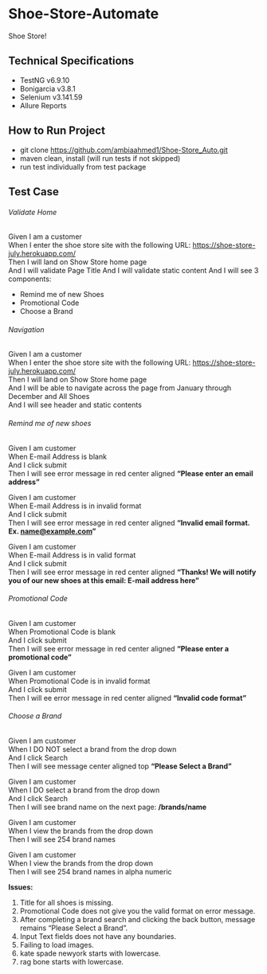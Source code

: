 # Shoe-Store-Automate
Shoe Store!

## Technical Specifications
* TestNG v6.9.10
* Bonigarcia v3.8.1
* Selenium v3.141.59
* Allure Reports

## How to Run Project
* git clone https://github.com/ambiaahmed1/Shoe-Store_Auto.git
* maven clean, install (will run tests if not skipped)
* run test individually from test package

## Test Case

###### Validate Home  
Given I am a customer  
When I enter the shoe store site with the following URL: https://shoe-store-july.herokuapp.com/  
Then I will land on Show Store home page  
And I will validate Page Title
And I will validate static content
And I will see 3 components:  
* Remind me of new Shoes
* Promotional Code
* Choose a Brand  

###### Navigation
Given I am a customer  
When I enter the shoe store site with the following URL: https://shoe-store-july.herokuapp.com/  
Then I will land on Show Store home page  
And I will be able to navigate across the page from January through December and All Shoes  
And I will see header and static contents  


###### Remind me of new shoes
Given I am customer  
When E-mail Address is blank  
And I click submit  
Then I will see error message in red center aligned **“Please enter an email address”**  

Given I am customer  
When E-mail Address is in invalid format  
And I click submit  
Then I will see error message in red center aligned **“Invalid email format. Ex. name@example.com”**  

Given I am customer  
When E-mail Address is in valid format   
And I click submit  
Then I will see error message in red center aligned **“Thanks! We will notify you of our new shoes at this email: E-mail address here”**  

###### Promotional Code 
Given I am customer  
When Promotional Code is blank   
And I click submit  
Then I will see error message in red center aligned **“Please enter a promotional code”**  

Given I am customer  
When Promotional Code is in invalid format   
And I click submit  
Then I will ee error message in red center aligned **“Invalid code format”**  
  
###### Choose a Brand
Given I am customer  
When I DO NOT select a brand from the drop down  
And I click Search  
Then I will see message center aligned top **“Please Select a Brand”** 

Given I am customer  
When I DO select a brand from the drop down  
And I click Search  
Then I will see brand name on the next page: **/brands/name**  

Given I am customer  
When I view the brands from the drop down  
Then I will see 254 brand names  
  
Given I am customer  
When I view the brands from the drop down  
Then I will see 254 brand names in alpha numeric  


  
**Issues:**
 1.	Title for all shoes is missing.
 2.	Promotional Code does not give you the valid format on error message.
 3.	After completing a brand search and clicking the back button, message remains “Please Select a Brand”.
 4.	Input Text fields does not have any boundaries.
 5.	Failing to load images.
 6.	kate spade newyork starts with lowercase.
 7.	rag bone starts with lowercase.

